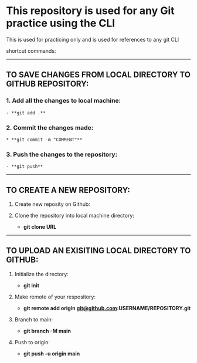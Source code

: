 # This repository is used for any Git practice using the CLI

This is used for practicing only and is used for references to any git 
CLI
 
shortcut commands:

-------------------------
## TO SAVE CHANGES FROM LOCAL DIRECTORY TO GITHUB REPOSITORY: 

### 1. Add all the changes to local machine:
	- **git add .** 

### 2. Commit the changes made: 
	* **git commit -m "COMMENT"**

### 3. Push the changes to the repository: 
	- **git push**

---------------------------
## TO CREATE A NEW REPOSITORY:


1. Create new reposity on Github:

2. Clone the repository into local machine directory: 
	- **git clone URL**


-----------------------------
## TO UPLOAD AN EXISITING LOCAL  DIRECTORY TO GITHUB:

1. Initialize the directory: 
	- **git init**

2. Make remote of your respository: 
	- **git remote add origin 
git@github.com:USERNAME/REPOSITORY.git**

3. Branch to main:
	- **git branch -M main**

4. Push to origin:
	- **git push -u origin main**
